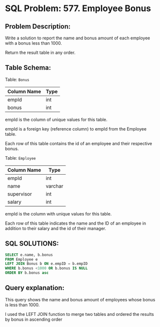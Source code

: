 # SQL Problem: 577. Employee Bonus
## Problem Description:

Write a solution to report the name and bonus amount of each employee with a bonus less than 1000.

Return the result table in any order.

## Table Schema:

Table: `Bonus`


| Column Name | Type |
|--------------|------|
| empId       | int  |
| bonus       | int  |

empId is the column of unique values for this table.

empId is a foreign key (reference column) to empId from the Employee table.

Each row of this table contains the id of an employee and their respective bonus.
 
Table: `Employee`

| Column Name | Type    |
|-------------|---------|
| empId       | int     |
| name        | varchar |
| supervisor  | int     |
| salary      | int     |

empId is the column with unique values for this table.

Each row of this table indicates the name and the ID of an employee in addition to their salary and the id of their manager.
 
## SQL SOLUTIONS:
``` sql
SELECT e.name, b.bonus
FROM Employee e
LEFT JOIN Bonus b ON e.empID = b.empID
WHERE b.bonus <1000 OR b.bonus IS NULL
ORDER BY b.bonus asc
```

## Query explanation:

This query shows the name and bonus amount of employees whose bonus is less than 1000. 

I used the LEFT JOIN function to merge two tables and ordered the results by bonus in ascending order
